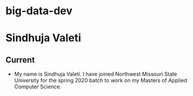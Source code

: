 # big-data-dev

# Sindhuja Valeti

## Current
- My name is Sindhuja Valeti. I have joined Northwest Missouri State University for the spring 2020 batch to work on my Masters of Applied Computer Science.
